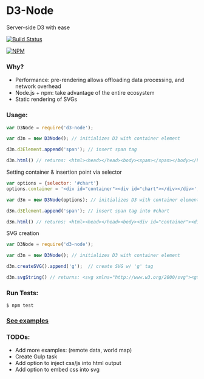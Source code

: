 # D3-Node
Server-side D3 with ease

[![Build Status](https://travis-ci.org/bradoyler/d3-node.svg?branch=master)](https://travis-ci.org/bradoyler/d3-node)

[![NPM](https://nodei.co/npm/d3-node.png?downloads=true&downloadRank=true)](https://nodei.co/npm/d3-node/)

### Why?

- Performance: pre-rendering allows offloading data processing, and network overhead
- Node.js + npm: take advantage of the entire ecosystem
- Static rendering of SVGs

### Usage:

```javascript
var D3Node = require('d3-node');

var d3n = new D3Node(); // initializes D3 with container element

d3n.d3Element.append('span'); // insert span tag

d3n.html() // returns: <html><head></head><body><span></span></body></html>
```

Setting container & insertion point via selector

```javascript
var options = {selector: '#chart'}
options.container = '<div id="container"><div id="chart"></div></div>';

var d3n = new D3Node(options); // initializes D3 with container element

d3n.d3Element.append('span'); // insert span tag into #chart

d3n.html() // returns: <html><head></head><body><div id="container"><div id="chart"><span></span></div></div></body></html>

```

SVG creation

```javascript
var D3Node = require('d3-node');

var d3n = new D3Node(); // initializes D3 with container element

d3n.createSVG().append('g');  // create SVG w/ 'g' tag

d3n.svgString() // returns: <svg xmlns="http://www.w3.org/2000/svg"><g></g></svg>
```

### Run Tests:

```
$ npm test
```

### [See examples](examples)


### TODOs:

- Add more examples: (remote data, world map)
- Create Gulp task
- Add option to inject css/js into html output
- Add option to embed css into svg
